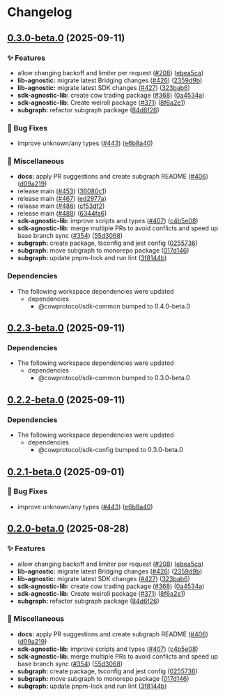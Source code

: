 # Changelog

## [0.3.0-beta.0](https://github.com/cowprotocol/cow-sdk/compare/sdk-subgraph-v0.2.3-beta.0...sdk-subgraph-v0.3.0-beta.0) (2025-09-11)


### ✨ Features

* allow changing backoff and limiter per request ([#208](https://github.com/cowprotocol/cow-sdk/issues/208)) ([ebea5ca](https://github.com/cowprotocol/cow-sdk/commit/ebea5ca0858aeb89ae3e5d5407c8903c3ca5178d))
* **lib-agnostic:** migrate latest Bridging changes ([#426](https://github.com/cowprotocol/cow-sdk/issues/426)) ([2359d9b](https://github.com/cowprotocol/cow-sdk/commit/2359d9b903e80ae5bab0cdb92d8cf52ae250da36))
* **lib-agnostic:** migrate latest SDK changes ([#427](https://github.com/cowprotocol/cow-sdk/issues/427)) ([323bab6](https://github.com/cowprotocol/cow-sdk/commit/323bab61eb5adeb4a58bc15e25ffb29d2e1afcbf))
* **sdk-agnostic-lib:** create cow trading package ([#368](https://github.com/cowprotocol/cow-sdk/issues/368)) ([0a4534a](https://github.com/cowprotocol/cow-sdk/commit/0a4534aababce4f5d8bab991cd6ae9f51842d719))
* **sdk-agnostic-lib:** Create weiroll package ([#371](https://github.com/cowprotocol/cow-sdk/issues/371)) ([8f6a2e1](https://github.com/cowprotocol/cow-sdk/commit/8f6a2e16e5e7a43a5afc43cf5faab174be916b2e))
* **subgraph:** refactor subgraph package ([84d6f26](https://github.com/cowprotocol/cow-sdk/commit/84d6f268f7e96b946797d4650bc0cee742afcb23))


### 🐛 Bug Fixes

* improve unknown/any types ([#443](https://github.com/cowprotocol/cow-sdk/issues/443)) ([e6b8a40](https://github.com/cowprotocol/cow-sdk/commit/e6b8a40578583cf6d1ecd208434782422f308ef0))


### 🔧 Miscellaneous

* **docs:** apply PR suggestions and create subgraph README ([#406](https://github.com/cowprotocol/cow-sdk/issues/406)) ([d09a219](https://github.com/cowprotocol/cow-sdk/commit/d09a219c934289a30677be685915d57e9a4451be))
* release main ([#453](https://github.com/cowprotocol/cow-sdk/issues/453)) ([36080c1](https://github.com/cowprotocol/cow-sdk/commit/36080c1955f5f161bebce7867af110f6938e5c95))
* release main ([#467](https://github.com/cowprotocol/cow-sdk/issues/467)) ([ed2977a](https://github.com/cowprotocol/cow-sdk/commit/ed2977a82bb2f4b43de900840848e33532d001f0))
* release main ([#486](https://github.com/cowprotocol/cow-sdk/issues/486)) ([cf53df2](https://github.com/cowprotocol/cow-sdk/commit/cf53df2d0f5e96a544165547958ecc959c1948d7))
* release main ([#488](https://github.com/cowprotocol/cow-sdk/issues/488)) ([6344fa6](https://github.com/cowprotocol/cow-sdk/commit/6344fa619465e6f94637677823a18646f06fa7c9))
* **sdk-agnostic-lib:** improve scripts and types ([#407](https://github.com/cowprotocol/cow-sdk/issues/407)) ([c4b5e08](https://github.com/cowprotocol/cow-sdk/commit/c4b5e086ce46086e9430d5f03ed330502349fbf3))
* **sdk-agnostic-lib:** merge multiple PRs to avoid conflicts and speed up base branch sync ([#354](https://github.com/cowprotocol/cow-sdk/issues/354)) ([55d3068](https://github.com/cowprotocol/cow-sdk/commit/55d3068c52217dd2618d8c180ab4fed8c9334c72))
* **subgraph:** create package, tsconfig and jest config ([0255736](https://github.com/cowprotocol/cow-sdk/commit/02557362739c27a9777540d73b15092f745814f7))
* **subgraph:** move subgraph to monorepo package ([017d146](https://github.com/cowprotocol/cow-sdk/commit/017d14673eeaacc255b438e69138c83c2d310b28))
* **subgraph:** update pnpm-lock and run lint ([3f8144b](https://github.com/cowprotocol/cow-sdk/commit/3f8144be4839f5596763a25d505524a7318ebcbc))


### Dependencies

* The following workspace dependencies were updated
  * dependencies
    * @cowprotocol/sdk-common bumped to 0.4.0-beta.0

## [0.2.3-beta.0](https://github.com/cowprotocol/cow-sdk/compare/sdk-subgraph-v0.2.2-beta.0...sdk-subgraph-v0.2.3-beta.0) (2025-09-11)


### Dependencies

* The following workspace dependencies were updated
  * dependencies
    * @cowprotocol/sdk-common bumped to 0.3.0-beta.0

## [0.2.2-beta.0](https://github.com/cowprotocol/cow-sdk/compare/sdk-subgraph-v0.2.1-beta.0...sdk-subgraph-v0.2.2-beta.0) (2025-09-11)


### Dependencies

* The following workspace dependencies were updated
  * dependencies
    * @cowprotocol/sdk-config bumped to 0.3.0-beta.0

## [0.2.1-beta.0](https://github.com/cowprotocol/cow-sdk/compare/sdk-subgraph-v0.2.0-beta.0...sdk-subgraph-v0.2.1-beta.0) (2025-09-01)


### 🐛 Bug Fixes

* improve unknown/any types ([#443](https://github.com/cowprotocol/cow-sdk/issues/443)) ([e6b8a40](https://github.com/cowprotocol/cow-sdk/commit/e6b8a40578583cf6d1ecd208434782422f308ef0))

## [0.2.0-beta.0](https://github.com/cowprotocol/cow-sdk/compare/sdk-subgraph-v0.1.0-beta.0...sdk-subgraph-v0.2.0-beta.0) (2025-08-28)


### ✨ Features

* allow changing backoff and limiter per request ([#208](https://github.com/cowprotocol/cow-sdk/issues/208)) ([ebea5ca](https://github.com/cowprotocol/cow-sdk/commit/ebea5ca0858aeb89ae3e5d5407c8903c3ca5178d))
* **lib-agnostic:** migrate latest Bridging changes ([#426](https://github.com/cowprotocol/cow-sdk/issues/426)) ([2359d9b](https://github.com/cowprotocol/cow-sdk/commit/2359d9b903e80ae5bab0cdb92d8cf52ae250da36))
* **lib-agnostic:** migrate latest SDK changes ([#427](https://github.com/cowprotocol/cow-sdk/issues/427)) ([323bab6](https://github.com/cowprotocol/cow-sdk/commit/323bab61eb5adeb4a58bc15e25ffb29d2e1afcbf))
* **sdk-agnostic-lib:** create cow trading package ([#368](https://github.com/cowprotocol/cow-sdk/issues/368)) ([0a4534a](https://github.com/cowprotocol/cow-sdk/commit/0a4534aababce4f5d8bab991cd6ae9f51842d719))
* **sdk-agnostic-lib:** Create weiroll package ([#371](https://github.com/cowprotocol/cow-sdk/issues/371)) ([8f6a2e1](https://github.com/cowprotocol/cow-sdk/commit/8f6a2e16e5e7a43a5afc43cf5faab174be916b2e))
* **subgraph:** refactor subgraph package ([84d6f26](https://github.com/cowprotocol/cow-sdk/commit/84d6f268f7e96b946797d4650bc0cee742afcb23))


### 🔧 Miscellaneous

* **docs:** apply PR suggestions and create subgraph README ([#406](https://github.com/cowprotocol/cow-sdk/issues/406)) ([d09a219](https://github.com/cowprotocol/cow-sdk/commit/d09a219c934289a30677be685915d57e9a4451be))
* **sdk-agnostic-lib:** improve scripts and types ([#407](https://github.com/cowprotocol/cow-sdk/issues/407)) ([c4b5e08](https://github.com/cowprotocol/cow-sdk/commit/c4b5e086ce46086e9430d5f03ed330502349fbf3))
* **sdk-agnostic-lib:** merge multiple PRs to avoid conflicts and speed up base branch sync ([#354](https://github.com/cowprotocol/cow-sdk/issues/354)) ([55d3068](https://github.com/cowprotocol/cow-sdk/commit/55d3068c52217dd2618d8c180ab4fed8c9334c72))
* **subgraph:** create package, tsconfig and jest config ([0255736](https://github.com/cowprotocol/cow-sdk/commit/02557362739c27a9777540d73b15092f745814f7))
* **subgraph:** move subgraph to monorepo package ([017d146](https://github.com/cowprotocol/cow-sdk/commit/017d14673eeaacc255b438e69138c83c2d310b28))
* **subgraph:** update pnpm-lock and run lint ([3f8144b](https://github.com/cowprotocol/cow-sdk/commit/3f8144be4839f5596763a25d505524a7318ebcbc))
